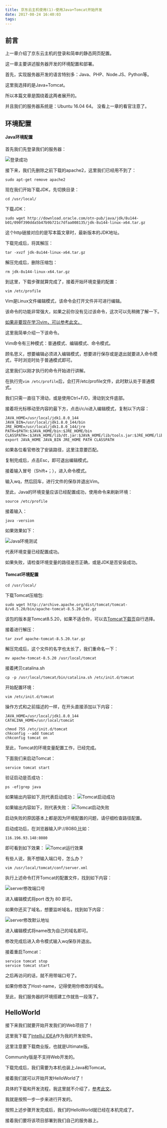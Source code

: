 ```yaml
---
title: 京东云主机使用(1)-使用Java+Tomcat开始开发
date: 2017-08-24 16:40:03
tags:
---
```

## 前言 ##
上一章介绍了京东云主机的登录和简单的静态网页配置。

这一章主要讲述服务器开发的环境配置和部署。

首先，实现服务器开发的语言特别多：Java、PHP、Node.JS、Python等。

这里我选择的是Java+Tomcat。

所以本篇文章是围绕着这两者展开的。

并且我们的服务器系统是：Ubuntu 16.04 64。 没看上一章的看官注意了。
## 环境配置 ##

#### Java环境配置 ####
首先我们先登录我们的服务器：

![登录成功](http://7xvzby.com1.z0.glb.clouddn.com/server/jd_server_use_1.png)

接下来，我们先删除之前下载的apache2，这里我们已经用不到了：
```
sudo apt-get remove apache2
```
现在我们开始下载JDK，先切换目录：
```
cd /usr/local/
```
下载JDK：
```
sudo wget http://download.oracle.com/otn-pub/java/jdk/8u144-b01/090f390dda5b47b9b721c7dfaa008135/jdk-8u144-linux-x64.tar.gz
```
这个http链接对应的是写本篇文章时，最新版本的JDK地址。

下载完成后，将其解压：
```
tar -xvzf jdk-8u144-linux-x64.tar.gz
```
解压完成后，删除压缩包：
```
rm jdk-8u144-linux-x64.tar.gz
```
到这里，下载步骤就算完成了，接着开始环境变量的配置：
```
vim /etc/profile
```
Vim是Linux文件编辑模式，该命令会打开文件并可进行编辑。

该命令的功能非常强大，如果之前你没有见过该命令，这次可以先稍微了解一下。

[如果非要现在学习vim，可以参考此文。](http://pizn.github.io/2012/03/03/vim-commonly-used-command.html)

这里我简单介绍一下该命令。

Vim命令有三种模式：普通模式、编辑模式、命令模式。

顾名思义，想要编辑必须进入编辑模式，想要进行保存或是退出就要进入命令模式，平时浏览时处于普通模式即可。

这里我们以刚才执行的命令开始进行讲解。

在执行完`vim /etc/profile`后，会打开/etc/profile文件，此时默认处于普通模式。

我们只需一直往下滑动，或是使用Ctrl+F/D，滑动到文件底部。

接着将光标移动至内容的最下方，点击i/c/o进入编辑模式，复制以下内容：
```
JAVA_HOME=/usr/local/jdk1.8.0_144
JAVA_BIN=/usr/local/jdk1.8.0_144/bin
JRE_HOME=/usr/local/jdk1.8.0_144/jre
PATH=$PATH:$JAVA_HOME/bin:$JRE_HOME/bin
CLASSPATH=:$JAVA_HOME/lib/dt.jar:$JAVA_HOME/lib/tools.jar:$JRE_HOME/lib
export JAVA_HOME JAVA_BIN JRE_HOME PATH CLASSPATH
```
如果各位看官修改了安装路径，这里注意要匹配。

复制完成后，点击Esc，即可退出编辑模式。

接着输入冒号（Shift+；），进入命令模式。

输入wq，然后回车，进行文件的保存并退出Vim。

至此，Java的环境变量应该已经配置成功，使用命令来刷新环境：
```
source /etc/profile
```
接着输入：
```
java -version
```
如果效果如下：

![Java环境测试](http://7xvzby.com1.z0.glb.clouddn.com/server/jd1_server_use_0.png)

代表环境变量已经配置成功。

如果失败，请检查环境变量的路径是否正确，或是JDK是否安装成功。

#### Tomcat环境配置 ####
```
cd /usr/local/
```
下载Tomcat压缩包:
```
sudo wget http://archive.apache.org/dist/tomcat/tomcat-8/v8.5.20/bin/apache-tomcat-8.5.20.tar.gz
```
该包的版本是Tomcat8.5.20，如果不适合你，可以去[Tomcat下载页](http://archive.apache.org/dist/tomcat)自行选择。

接着进行解压：
```
tar zxvf apache-tomcat-8.5.20.tar.gz
```
解压完成后，这个文件的名字也太长了，我们重命名一下：
```
mv apache-tomcat-8.5.20 /usr/local/tomcat
```
接着拷贝catalina.sh
```
cp -p /usr/local/tomcat/bin/catalina.sh /etc/init.d/tomcat
```
开始配置环境：
```
vim /etc/init.d/tomcat
```
操作方式和之前描述的一样，在开头直接添加以下内容：
```
JAVA_HOME=/usr/local/jdk1.8.0_144
CATALINA_HOME=/usr/local/tomcat

chmod 755 /etc/init.d/tomcat
chkconfig --add tomcat
chkconfig tomcat on
```
至此，Tomcat的环境变量配置工作，已经完成。

下面我们来启动Tomcat：
```
service tomcat start
```
验证启动是否成功：
```
ps -ef|grep java
```
如果输出内容如下,则代表启动成功：
![Tomcat启动成功](http://7xvzby.com1.z0.glb.clouddn.com/server/jd1_server_use_2.png)

如果输出内容如下，则代表失败：
![Tomcat启动失败](http://7xvzby.com1.z0.glb.clouddn.com/server/jd1_server_use_1.png)

启动失败的原因基本上都是因为环境配置的问题，请仔细检查路径配置。

启动成功后，在浏览器输入IP://8080,比如：
```
116.196.93.148:8080
```
即可看到如下效果：
![Tomcat运行效果](http://7xvzby.com1.z0.glb.clouddn.com/server/jd1_server_use_3.png)

有些人说，我不想输入端口号，怎么办？
```
vim /usr/local/tomcat/conf/server.xml
```
执行上述命令打开Tomcat的配置文件，找到如下内容：

![server修改端口号](http://7xvzby.com1.z0.glb.clouddn.com/jd1_server_use_4.png)

进入编辑模式将port 改为 80 即可。

如果你还买了域名，想要监听域名，找到如下内容：

![server修改默认地址](http://7xvzby.com1.z0.glb.clouddn.com/jd1_server_use_5.png)

进入编辑模式将name改为自己的域名即可。

修改完成后进入命令模式输入wq保存并退出。

接着重启Tomcat：
```
service tomcat stop
service tomcat start
```
之后再访问的话，就不用带端口号了。

如果你修改了Host-name，记得使用你修改的域名。

至此，我们服务器的环境搭建工作就告一段落了。
## HelloWorld ##
接下来我们就要开始开发我们的Web项目了！

这里我下载了[IntelliJ IDEA](https://www.jetbrains.com/idea/download/#section=mac)作为我的开发软件。

这里注意要下载商业版，也就是Ultimate版。

Community版是不支持Web开发的。

下载完成后，我们需要为本机也装上Java和Tomcat。

接着我们就可以开始开发HelloWorld了！

具体的下载和开发流程，我这里就不介绍了，[参考此文](http://www.cnblogs.com/carsonzhu/p/5468223.html)。

我就是按照一步一步来进行开发的。

按照上述步骤开发完成后，我们的HelloWorld就已经在本机完成了。

接着我们要将该项目部署到我们自己的服务器上。











